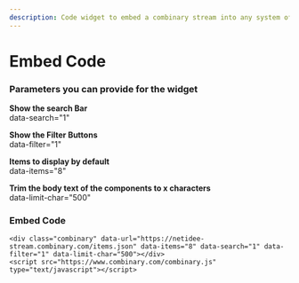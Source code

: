 ```yaml
---
description: Code widget to embed a combinary stream into any system of framework
---
```


# Embed Code

### Parameters you can provide for the widget

**Show the search Bar**  
data-search="1"

**Show the Filter Buttons**  
data-filter="1"

**Items to display by default**  
data-items="8"

**Trim the body text of the components to x characters**  
data-limit-char="500"

### Embed Code

```
<div class="combinary" data-url="https://netidee-stream.combinary.com/items.json" data-items="8" data-search="1" data-filter="1" data-limit-char="500"></div>
<script src="https://www.combinary.com/combinary.js" type="text/javascript"></script>
```

